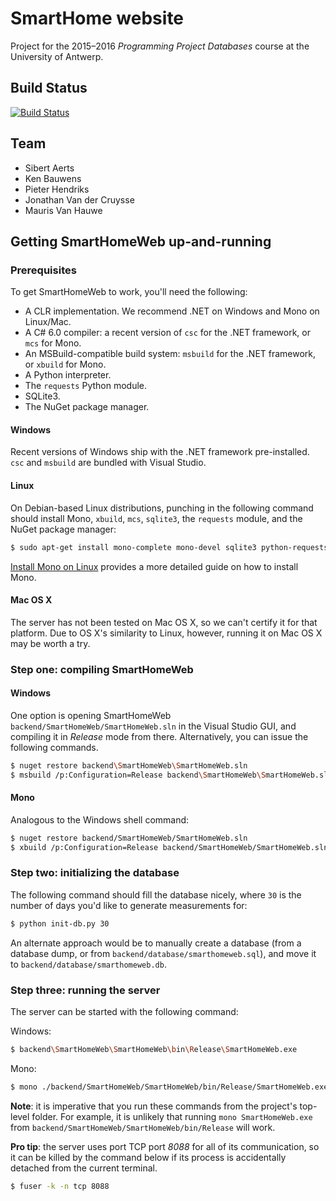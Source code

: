 # SmartHome website
Project for the 2015–2016 *Programming Project Databases* course at the University of Antwerp.

## Build Status

[![Build Status](https://travis-ci.org/jonathanvdc/smarthomeweb.svg?branch=master)](https://travis-ci.org/jonathanvdc/smarthomeweb)

## Team
* Sibert Aerts
* Ken Bauwens
* Pieter Hendriks
* Jonathan Van der Cruysse
* Mauris Van Hauwe

## Getting SmartHomeWeb up-and-running

### Prerequisites

To get SmartHomeWeb to work, you'll need the following:

* A CLR implementation. We recommend .NET on Windows and Mono on Linux/Mac.
* A C# 6.0 compiler: a recent version of `csc` for the .NET framework, or `mcs` for Mono.
* An MSBuild-compatible build system: `msbuild` for the .NET framework, or `xbuild` for Mono.
* A Python interpreter.
* The `requests` Python module.
* SQLite3.
* The NuGet package manager.

#### Windows

Recent versions of Windows ship with the .NET framework pre-installed. `csc` and `msbuild` are bundled with Visual Studio.

#### Linux

On Debian-based Linux distributions, punching in the following command should install Mono, `xbuild`, `mcs`, `sqlite3`, the `requests` module, and the NuGet package manager:

```bash
$ sudo apt-get install mono-complete mono-devel sqlite3 python-requests nuget
```

[Install Mono on Linux](http://www.mono-project.com/docs/getting-started/install/linux/) provides a more detailed guide on how to install Mono.

#### Mac OS X

The server has not been tested on Mac OS X, so we can't certify it for that platform. Due to OS X's similarity to Linux, however, running it on Mac OS X may be worth a try.

### Step one: compiling SmartHomeWeb

#### Windows

One option is opening SmartHomeWeb `backend/SmartHomeWeb/SmartHomeWeb.sln` in the Visual Studio GUI, and compiling it in _Release_ mode from there. Alternatively, you can issue the following commands.

```bash
$ nuget restore backend\SmartHomeWeb\SmartHomeWeb.sln
$ msbuild /p:Configuration=Release backend\SmartHomeWeb\SmartHomeWeb.sln
```

#### Mono

Analogous to the Windows shell command:

```bash
$ nuget restore backend/SmartHomeWeb/SmartHomeWeb.sln
$ xbuild /p:Configuration=Release backend/SmartHomeWeb/SmartHomeWeb.sln
```

### Step two: initializing the database

The following command should fill the database nicely, where `30` is the number of days you'd like to generate measurements for:

```bash
$ python init-db.py 30
```

An alternate approach would be to manually create a database (from a database dump, or
from `backend/database/smarthomeweb.sql`), and move it to `backend/database/smarthomeweb.db`.

### Step three: running the server

The server can be started with the following command:

Windows:

```bash
$ backend\SmartHomeWeb\SmartHomeWeb\bin\Release\SmartHomeWeb.exe
```

Mono:

```bash
$ mono ./backend/SmartHomeWeb/SmartHomeWeb/bin/Release/SmartHomeWeb.exe
```

__Note__: it is imperative that you run these commands from the project's top-level folder. For example, it is unlikely that running `mono SmartHomeWeb.exe` from `backend/SmartHomeWeb/SmartHomeWeb/bin/Release` will work.

__Pro tip__: the server uses port TCP port _8088_ for all of its communication, so it can be killed by the command below if its process is accidentally detached from the current terminal.

```bash
$ fuser -k -n tcp 8088
```
